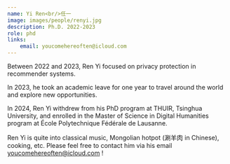 ```yaml
---
name: Yi Ren<br/>任一
image: images/people/renyi.jpg 
description: Ph.D. 2022-2023
role: phd 
links: 
    email: youcomehereoften@icloud.com
--- 
```


Between 2022 and 2023, Ren Yi focused on privacy protection in recommender systems.

In 2023, he took an academic leave for one year to travel around the world and explore new opportunities.

In 2024, Ren Yi withdrew from his PhD program at THUIR, Tsinghua University, and enrolled in the Master of Science in Digital Humanities program at École Polytechnique Fédérale de Lausanne.

Ren Yi is quite into classical music, Mongolian hotpot (涮羊肉 in Chinese), cooking, etc. Please feel free to contact him via his email youcomehereoften@icloud.com !
